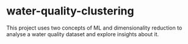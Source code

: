 # water-quality-clustering
This project uses two concepts of ML and dimensionality reduction to analyse a water quality dataset and explore insights about it.
